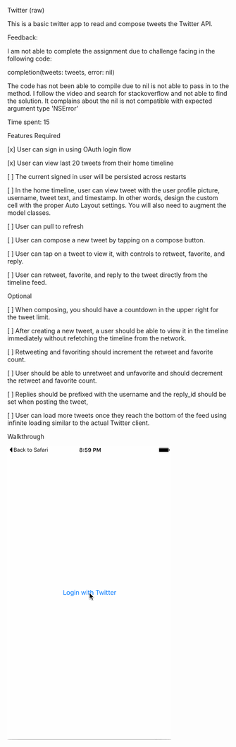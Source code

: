 Twitter (raw)

This is a basic twitter app to read and compose tweets the Twitter API.

Feedback:

I am not able to complete the assignment due to challenge facing in the following code:

completion(tweets: tweets, error: nil)

The code has not been able to compile due to nil is not able to pass in to the method. I follow the video and search for stackoverflow and not able to find the solution. It complains about the nil is not compatible with expected argument type 'NSError'

Time spent: 15 

Features
Required

[x] User can sign in using OAuth login flow

[x] User can view last 20 tweets from their home timeline

[ ] The current signed in user will be persisted across restarts

[ ] In the home timeline, user can view tweet with the user profile picture, username, tweet text, and timestamp. In other words, design the custom cell with the proper Auto Layout settings. You will also need to augment the model classes.

[ ] User can pull to refresh

[ ] User can compose a new tweet by tapping on a compose button.

[ ] User can tap on a tweet to view it, with controls to retweet, favorite, and reply.

[ ] User can retweet, favorite, and reply to the tweet directly from the timeline feed.

Optional

[ ] When composing, you should have a countdown in the upper right for the tweet limit.

[ ] After creating a new tweet, a user should be able to view it in the timeline immediately without refetching the timeline from the network.

[ ] Retweeting and favoriting should increment the retweet and favorite count.

[ ] User should be able to unretweet and unfavorite and should decrement the retweet and favorite count.

[ ] Replies should be prefixed with the username and the reply_id should be set when posting the tweet,

[ ] User can load more tweets once they reach the bottom of the feed using infinite loading similar to the actual Twitter client.

Walkthrough

![Alt text](https://github.com/cassiomo/IOSTwitter/blob/master/iostwitter.gif "iostwitter.gif")
